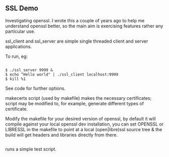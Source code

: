 ## SSL Demo

Investigating openssl. I wrote this a couple of years ago to help me understand openssl better, so the main aim is exercising features rather any particular use.

ssl_client and ssl_server are simple single threaded client and server applications.

To run, eg:

```$ make

$ ./ssl_server 9999 &
$ echo "Hello world" | ./ssl_client localhost:9999
$ kill %1
```

See code for further options.

makecerts script (used by makefile) makes the necessary certificates; script may be modified
to, for example, generate different types of certificate.

Modify the makefile for your desired version of openssl, by default it will
compile against your local openssl dev installation, you can set OPENSSL or LIBRESSL
in the makefile to point at a local (open|libre)ssl source tree & the build will
get headers and libraries directly from there.

```$ make test
```

runs a simple test script.
